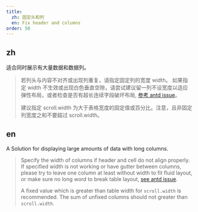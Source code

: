 ```yaml
---
title:
  zh: 固定头和列
  en: Fix header and columns
order: 50
---
```


## zh

适合同时展示有大量数据和数据列。

> 若列头与内容不对齐或出现列重复，请指定固定列的宽度 width。
> 如果指定 width 不生效或出现白色垂直空隙，请尝试建议留一列不设宽度以适应弹性布局，或者检查是否有超长连续字段破坏布局, [参考 antd issue](https://github.com/ant-design/ant-design/issues/13825#issuecomment-449889241)。
>
> 建议指定 scroll.width 为大于表格宽度的固定值或百分比。注意，且非固定列宽度之和不要超过 scroll.width。

## en

A Solution for displaying large amounts of data with long columns.

> Specify the width of columns if header and cell do not align properly.
> If specified width is not working or have gutter between columns, please try to leave one column at least without width to fit fluid layout, or make sure no long word to break table layout, [see antd issue](https://github.com/ant-design/ant-design/issues/13825#issuecomment-449889241).
>
> A fixed value which is greater than table width for `scroll.width` is recommended. The sum of unfixed columns should not greater than `scroll.width`.
